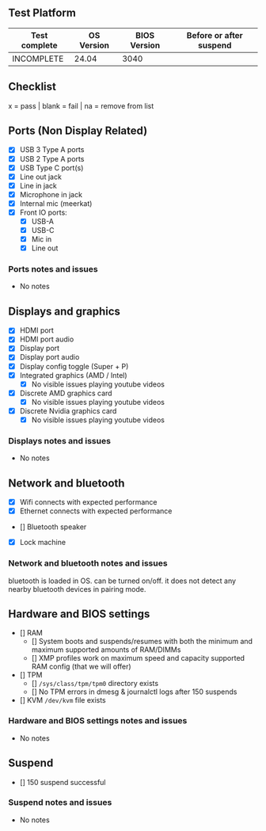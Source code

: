 ## Test Platform

| Test complete | OS Version    | BIOS Version | Before or after suspend |
| ------------- | ------------- | ------------ | ----------------------- |
| INCOMPLETE    | 24.04         | 3040         |                         |

## Checklist
x = pass | blank = fail | na = remove from list

## Ports (Non Display Related)

- [x] USB 3 Type A ports
- [x] USB 2 Type A ports
- [x] USB Type C port(s)
- [x] Line out jack
- [x] Line in jack
- [x] Microphone in jack
- [x] Internal mic (meerkat)
- [x] Front IO ports:
  - [x] USB-A
  - [x] USB-C
  - [x] Mic in
  - [x] Line out

### Ports notes and issues

- No notes

## Displays and graphics

- [x] HDMI port
- [x] HDMI port audio
- [x] Display port
- [x] Display port audio
- [x] Display config toggle (Super + P)
- [x] Integrated graphics (AMD / Intel) 
  - [x] No visible issues playing youtube videos
- [x] Discrete AMD graphics card
  - [x] No visible issues playing youtube videos
- [x] Discrete Nvidia graphics card
  - [x] No visible issues playing youtube videos

### Displays notes and issues

- No notes

## Network and bluetooth

- [x] Wifi connects with expected performance
- [x] Ethernet connects with expected performance
- [] Bluetooth speaker
- [x] Lock machine

### Network and bluetooth notes and issues

bluetooth is loaded in OS. can be turned on/off. it does not detect any nearby bluetooth devices in pairing mode.

## Hardware and BIOS settings

- [] RAM
    - [] System boots and suspends/resumes with both the minimum and maximum supported amounts of RAM/DIMMs
    - [] XMP profiles work on maximum speed and capacity supported RAM config (that we will offer)
- [] TPM
    - [] `/sys/class/tpm/tpm0` directory exists
    - [] No TPM errors in dmesg & journalctl logs after 150 suspends
- [] KVM `/dev/kvm` file exists

### Hardware and BIOS settings notes and issues

- No notes

## Suspend

- [] 150 suspend successful

### Suspend notes and issues

- No notes

